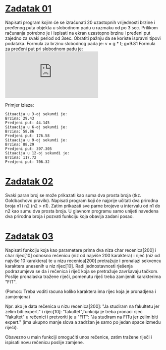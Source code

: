 # [Zadatak 01](./Zadatak%2001.cpp)

Napisati program kojim će se izračunati 20 uzastopnih vrijednosti brzine i pređenog puta objekta u slobodnom padu u razmaku od po 3 sec. Prilikom računanja potrebno je i ispisati na ekran uzastopno brzinu i pređeni put zajedno za svaki period od 3sec. Obratiti pažnju da se koriste ispravni tipovi podataka.
Formula za brzinu slobodnog pada je:
v = g * t; g=9.81
Formula za pređeni put pri slobodnom padu je:
![s=(g/2)*pow(t,2)](https://latex.codecogs.com/gif.latex?s%20%3D%20%5Cfrac%7Bg%7D%7B2%7D%20*%20t%20%5E%202)

Primjer izlaza:
```
Situacija u 3-oj sekundi je:
Brzina: 29.43
Predjeni put: 44.145
Situacija u 6-oj sekundi je:
Brzina: 58.86
Predjeni put: 176.58
Situacija u 9-oj sekundi je:
Brzina: 88.29
Predjeni put: 397.305
Situacija u 12-oj sekundi je:
Brzina: 117.72
Predjeni put: 706.32
```

# [Zadatak 02](./Zadatak%2002.cpp)

Svaki paran broj se može prikazati kao suma dva prosta broja (tkz. Goldbachovo pravilo). Napisati program koji će najprije učitati dva prirodna broja n1 i n2 (n2 > n1). Zatim prikazati sve parne brojeve u intervalu od n1 do n2 kao sumu dva prosta broja. U glavnom programu samo unijeti navedena dva prirodna broja i pozvati funkciju koja obavlja zadani posao.

# [Zadatak 03](./Zadatak%2003.cpp)

Napisati funkciju koja kao parametare prima dva niza char recenica[200] i char rijec[10] odnosno rečenicu (niz od najviše 200 karaktera) i riječ (niz od najviše 10 karaktera) te u nizu recenica[200] pretražuje i pronalazi sekvencu karaktera unesenih u niz rijec[10]. Radi jednostavnosti rješenja podrazumjeva se da i rečenica i riječ koja se pretražuje završavaju tačkom. Poslije pronalaska tražene riječi, pomenutu riječ treba zamijeniti karakterima "FIT".

(Pomoc: Treba voditi racuna koliko karaktera ima rijec koja je pronadjena i zamjenjena)
   
Npr. ako je data rečenica u nizu recenica[200]: "Ja studiram na fakultetu jer zelim biti expert." i rijec[10]: "fakultet",funkcija je treba pronaci rijec "fakultet" u rečenici i pretvoriti je u "FIT": "Ja studiram na FITu jer zelim biti expert." (ima ukupno manje slova a zadržan je samo po jedan space između riječi). 

Obavezno u main funkciji omogućiti unos rečenice, zatim tražene riječi i ispisati novu rečenicu poslije zamjene.